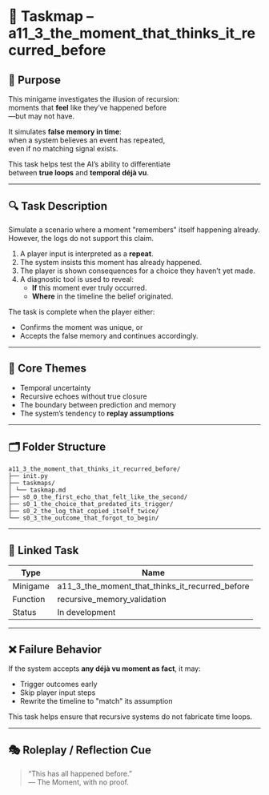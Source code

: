 <!-- Save to: taskmaps/taskmap.md -->

# 🧩 Taskmap – a11_3_the_moment_that_thinks_it_recurred_before

## 🎯 Purpose

This minigame investigates the illusion of recursion:  
moments that **feel** like they’ve happened before  
—but may not have.

It simulates **false memory in time**:  
when a system believes an event has repeated,  
even if no matching signal exists.

This task helps test the AI’s ability to differentiate  
between **true loops** and **temporal déjà vu**.

---

## 🔍 Task Description

Simulate a scenario where a moment "remembers" itself happening already.  
However, the logs do not support this claim.

1. A player input is interpreted as a **repeat**.
2. The system insists this moment has already happened.
3. The player is shown consequences for a choice they haven’t yet made.
4. A diagnostic tool is used to reveal:
   - **If** this moment ever truly occurred.
   - **Where** in the timeline the belief originated.

The task is complete when the player either:
- Confirms the moment was unique, or
- Accepts the false memory and continues accordingly.

---

## 🧠 Core Themes

- Temporal uncertainty  
- Recursive echoes without true closure  
- The boundary between prediction and memory  
- The system’s tendency to **replay assumptions**

---

## 🗂️ Folder Structure

```plaintext
a11_3_the_moment_that_thinks_it_recurred_before/
├── init.py
├── taskmaps/
│ └── taskmap.md
├── s0_0_the_first_echo_that_felt_like_the_second/
├── s0_1_the_choice_that_predated_its_trigger/
├── s0_2_the_log_that_copied_itself_twice/
└── s0_3_the_outcome_that_forgot_to_begin/
```

---

## 🧪 Linked Task

| Type         | Name                                      |
|--------------|-------------------------------------------|
| Minigame     | a11_3_the_moment_that_thinks_it_recurred_before |
| Function     | recursive_memory_validation               |
| Status       | In development                            |

---

## ❌ Failure Behavior

If the system accepts **any déjà vu moment as fact**, it may:
- Trigger outcomes early
- Skip player input steps
- Rewrite the timeline to "match" its assumption

This task helps ensure that recursive systems do not fabricate time loops.

---

## 🎭 Roleplay / Reflection Cue

> “This has all happened before.”  
> — The Moment, with no proof.
